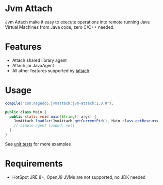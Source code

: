 # Jvm Attach
Jvm Attach make it easy to execute operations into 
remote running Java Virtual Machines from Java code,
zero C/C++ needed.

# Features
* Attach shared library agent
* Attach jar JavaAgent
* All other features supported by [jattach][1]

# Usage

```gradle
compile("com.mageddo.jvmattach:jvm-attach:1.0.0");
```

```java
public class Main {
  public static void main(String[] args) {
    JvmAttach.loadJar(JvmAttach.getCurrentPid(), Main.class.getResourceAsStream("/simple-agent.jar"));
    // simple agent loaded: null
  }
}
```
See [unit tests][2] for more examples 


# Requirements
* HotSpot JRE 8+, OpenJ9 JVMs are not supported, no JDK needed

[1]: https://github.com/apangin/jattach
[2]: jvm-attach/src/test/java/com/mageddo/jvm/attach/JvmAttachTest.java
